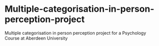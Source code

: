 # Multiple-categorisation-in-person-perception-project
Multiple categorisation in person perception project for a Psychology Course at Aberdeen University
